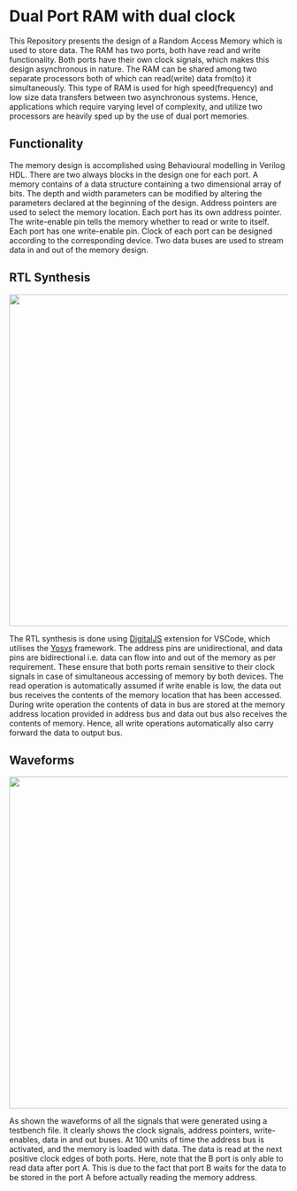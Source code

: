 # Dual Port RAM with dual clock
This Repository presents the design of a Random Access Memory which is used to store data. The RAM has two ports, both have read and write functionality. Both ports have their own clock signals, which makes this design asynchronous in nature. The RAM can be shared among two separate processors both of which can read(write) data from(to) it simultaneously. This type of RAM is used for high speed(frequency) and low size data transfers between two asynchronous systems. Hence, applications which require varying level of complexity, and utilize two processors are heavily sped up by the use of dual port memories.

## Functionality
The memory design is accomplished using Behavioural modelling in Verilog HDL. There are two always blocks in the design one for each port. A memory contains of a data structure containing a two dimensional array of bits. The depth and width parameters can be modified by altering the parameters declared at the beginning of the design. Address pointers are used to select the memory location. Each port has its own address pointer. The write-enable pin tells the memory whether to read or write to itself. Each port has one write-enable pin. Clock of each port can be designed according to the corresponding device. Two data buses are used to stream data in and out of the memory design.

## RTL Synthesis
<img src="https://github.com/D4WN-9/Dual-Port-RAM-with-dual-clock/blob/main/figs/fig_1_RTL.png" width="600">

The RTL synthesis is done using [DigitalJS](https://github.com/Vanthez/digitaljs-vsc) extension for VSCode, which utilises the [Yosys](https://github.com/YosysHQ/yosys) framework. The address pins are unidirectional, and data pins are bidirectional i.e. data can flow into and out of the memory as per requirement. These ensure that both ports remain sensitive to their clock signals in case of simultaneous accessing of memory by both devices. The read operation is automatically assumed if write enable is low, the data out bus receives the contents of the memory location that has been accessed. During write operation the contents of data in bus are stored at the memory address location provided in address bus and data out bus also receives the contents of memory. Hence, all write operations automatically also carry forward the data to output bus.

## Waveforms
<img src="https://github.com/D4WN-9/Dual-Port-RAM-with-dual-clock/blob/main/figs/fig_2_WAVE.png" width="600">

As shown the waveforms of all the signals that were generated using a testbench file. It clearly shows the clock signals, address pointers, write-enables, data in and out buses. At 100 units of time the address bus is activated, and the memory is loaded with data. The data is read at the next positive clock edges of both ports. Here, note that the B port is only able to read data after port A. This is due to the fact that port B waits for the data to be stored in the port A before actually reading the memory address.
